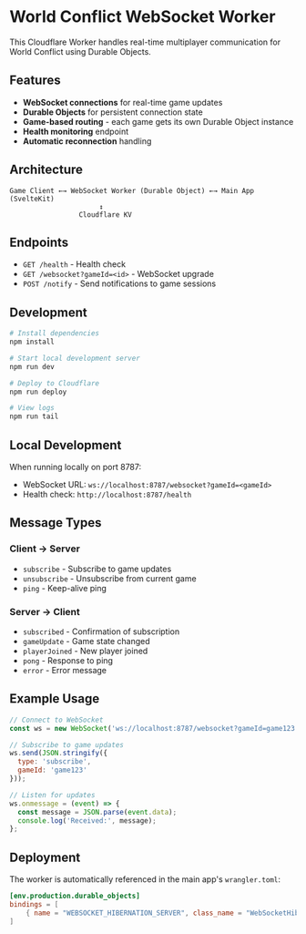 # World Conflict WebSocket Worker

This Cloudflare Worker handles real-time multiplayer communication for World Conflict using Durable Objects.

## Features

- **WebSocket connections** for real-time game updates
- **Durable Objects** for persistent connection state
- **Game-based routing** - each game gets its own Durable Object instance
- **Health monitoring** endpoint
- **Automatic reconnection** handling

## Architecture

```
Game Client ←→ WebSocket Worker (Durable Object) ←→ Main App (SvelteKit)
                      ↕
                 Cloudflare KV
```

## Endpoints

- `GET /health` - Health check
- `GET /websocket?gameId=<id>` - WebSocket upgrade
- `POST /notify` - Send notifications to game sessions

## Development

```bash
# Install dependencies
npm install

# Start local development server
npm run dev

# Deploy to Cloudflare
npm run deploy

# View logs
npm run tail
```

## Local Development

When running locally on port 8787:
- WebSocket URL: `ws://localhost:8787/websocket?gameId=<gameId>`
- Health check: `http://localhost:8787/health`

## Message Types

### Client → Server
- `subscribe` - Subscribe to game updates
- `unsubscribe` - Unsubscribe from current game
- `ping` - Keep-alive ping

### Server → Client
- `subscribed` - Confirmation of subscription
- `gameUpdate` - Game state changed
- `playerJoined` - New player joined
- `pong` - Response to ping
- `error` - Error message

## Example Usage

```javascript
// Connect to WebSocket
const ws = new WebSocket('ws://localhost:8787/websocket?gameId=game123');

// Subscribe to game updates
ws.send(JSON.stringify({
  type: 'subscribe',
  gameId: 'game123'
}));

// Listen for updates
ws.onmessage = (event) => {
  const message = JSON.parse(event.data);
  console.log('Received:', message);
};
```

## Deployment

The worker is automatically referenced in the main app's `wrangler.toml`:

```toml
[env.production.durable_objects]
bindings = [
    { name = "WEBSOCKET_HIBERNATION_SERVER", class_name = "WebSocketHibernationServer", script_name = "svelte-world-conflict-websocket" }
]
```
